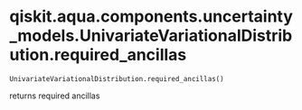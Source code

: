 # qiskit.aqua.components.uncertainty\_models.UnivariateVariationalDistribution.required\_ancillas

`UnivariateVariationalDistribution.required_ancillas()`

returns required ancillas
